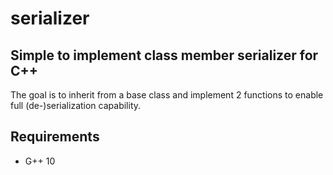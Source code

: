 # serializer

## Simple to implement class member serializer for C++

The goal is to inherit from a base class and implement 2 functions to enable full (de-)serialization capability.

## Requirements
- G++ 10

